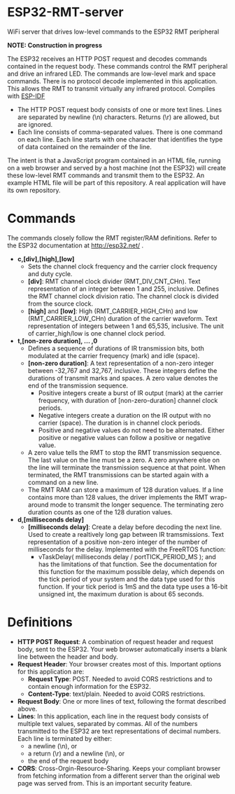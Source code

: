 # ESP32-RMT-server
WiFi server that drives low-level commands to the ESP32 RMT peripheral

__NOTE: Construction in progress__

The ESP32 receives an HTTP POST request and decodes commands contained in the request body.
These commands control the RMT peripheral and drive an infrared LED.
The commands are low-level mark and space commands.
There is no protocol decode implemented in this application.
This allows the RMT to transmit virtually any infrared protocol.
Compiles with [ESP-IDF](https://github.com/espressif/esp-idf)

* The HTTP POST request body consists of one or more text lines. Lines are separated by newline (\n) characters. Returns (\r) are allowed, but are ignored.
* Each line consists of comma-separated values. There is one command on each line. Each line starts with one character that identifies the type of data contained on the remainder of the line.

The intent is that a JavaScript program contained in an HTML file, running on a web browser and served by a host machine (not the ESP32) will create these low-level RMT commands and transmit them to the ESP32. An example HTML file will be part of this repository. A real application will have its own repository.

# Commands

The commands closely follow the RMT register/RAM definitions. Refer to the ESP32 documentation at http://esp32.net/ .
* __c,[div],[high],[low]__
  * Sets the channel clock frequency and the carrier clock frequency and duty cycle.
  * __[div]__: RMT channel clock divider (RMT_DIV_CNT_CHn). Text representation of an integer between 1 and 255, inclusive. Defines the RMT channel clock division ratio.  The channel clock is divided from the source clock.
  * __[high]__ and __[low]__: High (RMT_CARRIER_HIGH_CHn) and low (RMT_CARRIER_LOW_CHn) duration of the carrier waveform. Text representation of integers between 1 and 65,535, inclusive. The unit of carrier_high/low is one channel clock period.
* __t,[non-zero duration], ... ,0__
  * Defines a sequence of durations of IR transmission bits, both modulated at the carrier frequency (mark) and idle (space).
  * __[non-zero duration]__: A text representation of a non-zero integer between -32,767 and 32,767, inclusive. These integers define the durations of transmit marks and spaces. A zero value denotes the end of the transmission sequence.
    * Positive integers create a burst of IR output (mark) at the carrier frequency, with duration of [non-zero-duration] channel clock periods.
    * Negative integers create a duration on the IR output with no carrier (space).  The duration is in channel clock periods.
    * Positive and negative values do not need to be alternated. Either positive or negative values can follow a positive or negative value.
  * A zero value tells the RMT to stop the RMT transmission sequence.  The last value on the line must be a zero. A zero anywhere else on the line will terminate the transmission sequence at that point. When terminated, the RMT transmissions can be started again with a command on a new line.
  * The RMT RAM can store a maximum of 128 duration values. If a line contains more than 128 values, the driver implements the RMT wrap-around mode to transmit the longer sequence. The terminating zero duration counts as one of the 128 duration values.
* __d,[milliseconds delay]__
  * __[milliseconds delay]__: Create a delay before decoding the next line. Used to create a realtively long gap between IR tramsmissions. Text representation of a positive non-zero integer of the number of milliseconds for the delay.  Implemented with the FreeRTOS function:
    * vTaskDelay( milliseconds delay / portTICK_PERIOD_MS ); and has the limitations of that function. See the documentation for this function for the maximum possible delay, which depends on the tick period of your system and the data type used for this function. If your tick period is 1mS and the data type uses a 16-bit unsigned int, the maximum duration is about 65 seconds.

# Definitions
* __HTTP POST Request__: A combination of request header and request body, sent to the ESP32. Your web browser automatically inserts a blank line between the header and body.
* __Request Header__: Your browser creates most of this.  Important options for this application are:
  * __Request Type__: POST. Needed to avoid CORS restrictions and to contain enough information for the ESP32.
  * __Content-Type__: text/plain. Needed to avoid CORS restrictions.
* __Request Body__: One or more lines of text, following the format described above.
* __Lines__: In this application, each line in the request body consists of multiple text values, separated by commas. All of the numbers transmitted to the ESP32 are text representations of decimal numbers. Each line is terminated by either:
  * a newline (\n), or
  * a return (\r) and a newline (\n), or
  * the end of the request body
* __CORS__: Cross-Orgin-Resource-Sharing. Keeps your compliant browser from fetching information from a different server than the original web page was served from. This is an important security feature.
